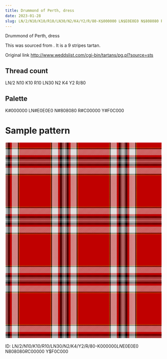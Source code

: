 ```yaml
---
title: Drummond of Perth, dress
date: 2023-01-28
slug: LN/2/N10/K10/R10/LN30/N2/K4/Y2/R/80-K$000000 LN$E0E0E0 N$808080 R$C00000 Y$F0C000
---
```

Drummond of Perth, dress

This was sourced from <no value>.  It is a 9 stripes tartan.

Original link http://www.weddslist.com/cgi-bin/tartans/pg.pl?source=sts

## Thread count
LN/2 N10 K10 R10 LN30 N2 K4 Y2 R/80

## Palette
K#000000 LN#E0E0E0 N#808080 R#C00000 Y#F0C000

# Sample pattern

![Tartan detail](tartan.png "LN/2 N10 K10 R10 LN30 N2 K4 Y2 R/80 tartan")

ID: LN/2/N10/K10/R10/LN30/N2/K4/Y2/R/80-K$000000 LN$E0E0E0 N$808080 R$C00000 Y$F0C000